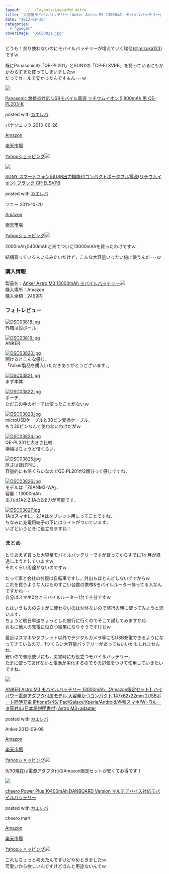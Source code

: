 ```yaml
---
layout: ../../layouts/LayoutMd.astro
title: "大容量モバイルバッテリー「Anker Astro M3 13000mAh モバイルバッテリー」を買ってみた！"
date: "2013-09-30"
categories: 
  - "gadget"
coverImage: "DSC03821.jpg"
---
```


どうも！余り使わないのにモバイルバッテリーが増えていく瑞佳([@mizuka123](https://twitter.com/mizuka123))ですｗ

既にPanasonicの「QE-PL201」とSONYの「CP-ELSVPB」を持っているにもかかわらずまた買ってしまいましたｗ  
だってセールで安かったんですもん･･･ｗ

[![](/wp/images/3139swPaeUL._SL160_.jpg)](https://www.amazon.co.jp/exec/obidos/ASIN/B00D2DCU0K/mizuka123-22/ref=nosim/)

[Panasonic 無接点対応 USBモバイル電源 リチウムイオン 5,800mAh 黒 QE-PL203-K](https://www.amazon.co.jp/exec/obidos/ASIN/B00D2DCU0K/mizuka123-22/ref=nosim/)

posted with [カエレバ](http://kaereba.com)

パナソニック 2013-06-26

[Amazon](http://www.amazon.co.jp/gp/search?keywords=QE-PL203-K&__mk_ja_JP=%83J%83%5E%83J%83i&tag=mizuka123-22 "アマゾン")

[楽天市場](http://hb.afl.rakuten.co.jp/hgc/032b53ee.4b34c5ee.0f4a541e.f440145e/?pc=http%3A%2F%2Fsearch.rakuten.co.jp%2Fsearch%2Fmall%2FQE-PL203-K%2F-%2Ff.1-p.1-s.1-sf.0-st.A-v.2%3Fx%3D0%26scid%3Daf_ich_link_urltxt%26m%3Dhttp%3A%2F%2Fm.rakuten.co.jp%2F "楽天市場")

[Yahooショッピング![](//ad.jp.ap.valuecommerce.com/servlet/gifbanner?sid=3066752&pid=881990642)](//ck.jp.ap.valuecommerce.com/servlet/referral?sid=3066752&pid=881990642&vc_url=http%3A%2F%2Fshopping.search.yahoo.co.jp%2Fsearch%3FuIv%3Don%26ei%3DUTF-8%26tab_ex%3Dcommerce%26slider%3D0%26va%3DQE-PL203-K "Yahooショッピング")

[![](/wp/images/3140nGElTmL._SL160_.jpg)](https://www.amazon.co.jp/exec/obidos/ASIN/B005WF60P2/mizuka123-22/ref=nosim/)

[SONY スマートフォン用USB出力機能付コンパクトポータブル電源(リチウムイオン) ブラック CP-ELSVPB](https://www.amazon.co.jp/exec/obidos/ASIN/B005WF60P2/mizuka123-22/ref=nosim/)

posted with [カエレバ](http://kaereba.com)

ソニー 2011-10-20

[Amazon](http://www.amazon.co.jp/gp/search?keywords=CP-ELSVPB&__mk_ja_JP=%83J%83%5E%83J%83i&tag=mizuka123-22 "アマゾン")

[楽天市場](http://hb.afl.rakuten.co.jp/hgc/032b53ee.4b34c5ee.0f4a541e.f440145e/?pc=http%3A%2F%2Fsearch.rakuten.co.jp%2Fsearch%2Fmall%2FCP-ELSVPB%2F-%2Ff.1-p.1-s.1-sf.0-st.A-v.2%3Fx%3D0%26scid%3Daf_ich_link_urltxt%26m%3Dhttp%3A%2F%2Fm.rakuten.co.jp%2F "楽天市場")

[Yahooショッピング![](//ad.jp.ap.valuecommerce.com/servlet/gifbanner?sid=3066752&pid=881990642)](//ck.jp.ap.valuecommerce.com/servlet/referral?sid=3066752&pid=881990642&vc_url=http%3A%2F%2Fshopping.search.yahoo.co.jp%2Fsearch%3FuIv%3Don%26ei%3DUTF-8%26tab_ex%3Dcommerce%26slider%3D0%26va%3DCP-ELSVPB "Yahooショッピング")

2000mAh,5400mAhと来てついに13000mAhを買ったわけですｗ

結構買っている人いるみたいだけど，こんな大容量いったい何に使うんだ･･･ｗ

### 購入情報

製品名：[Anker Astro M3 13000mAh モバイルバッテリー](http://www.amazon.co.jp/gp/product/B00DQ73XK8/ref=as_li_ss_tl?ie=UTF8&camp=247&creative=7399&creativeASIN=B00DQ73XK8&linkCode=as2&tag=mizuka123-22)![](http://ir-jp.amazon-adsystem.com/e/ir?t=mizuka123-22&l=as2&o=9&a=B00DQ73XK8)  
購入場所：Amazon  
購入金額：2499円

### フォトレビュー

[![DSC03818.jpg](/wp/images/10011016994_584481d61e_b.jpg)](http://www.flickr.com/photos/67522130@N08/10011016994/ "DSC03818.jpg")  
外箱は段ボール．

[![DSC03819.jpg](/wp/images/10011094236_75879f5afd_b.jpg)](http://www.flickr.com/photos/67522130@N08/10011094236/ "DSC03819.jpg")  
ANKER

[![DSC03820.jpg](/wp/images/10011097626_0587072ff1_b.jpg)](http://www.flickr.com/photos/67522130@N08/10011097626/ "DSC03820.jpg")  
開けるとこんな感じ．  
「Anker製品を購入いただきありがとうございます．」

[![DSC03821.jpg](/wp/images/10011159083_9f1dba59da_b.jpg)](http://www.flickr.com/photos/67522130@N08/10011159083/ "DSC03821.jpg")  
まず本体．

[![DSC03822.jpg](/wp/images/10011069775_bb1a24b26d_b.jpg)](http://www.flickr.com/photos/67522130@N08/10011069775/ "DSC03822.jpg")  
ポーチ．  
ただこの手のポーチは使ったことがないｗ

[![DSC03823.jpg](/wp/images/10011072925_f08520b754_b.jpg)](http://www.flickr.com/photos/67522130@N08/10011072925/ "DSC03823.jpg")  
microUSBケーブルと30ピン変換ケーブル．  
もう30ピンなんて使わないわけだがｗ

[![DSC03824.jpg](/wp/images/10011076175_18f7ed3df1_b.jpg)](http://www.flickr.com/photos/67522130@N08/10011076175/ "DSC03824.jpg")  
QE-PL201と大きさ比較．  
横幅はちょうど倍くらい．

[![DSC03825.jpg](/wp/images/10011038754_ef6391b6da_b.jpg)](http://www.flickr.com/photos/67522130@N08/10011038754/ "DSC03825.jpg")  
厚さはほぼ同じ．  
容量的にも倍くらいなのでQE-PL201が2個分って感じですね．

[![DSC03826.jpg](/wp/images/10011082855_60c4ffe6e0_b.jpg)](http://www.flickr.com/photos/67522130@N08/10011082855/ "DSC03826.jpg")  
モデルは「79ANM3-WA」．  
容量：13000mAh  
出力は1Aと2.1Aの2出力が可能です．

[![DSC03827.jpg](/wp/images/10011085715_7f312864b0_b.jpg)](http://www.flickr.com/photos/67522130@N08/10011085715/ "DSC03827.jpg")  
1Aはスマホに，2.1Aはタブレット用にってことですね．  
ちなみに充電用端子の下にはライトがついています．  
いざというときに役立ちますね！

### まとめ

とりあえず買った大容量モバイルバッテリーですが買ってからすでに1ヶ月が経過しようとしていますｗ  
それくらい用途がないのですｗ

だって家と会社の往復は自転車ですし，外出もほとんどしないですからｗ  
これを買うような人はものすごい台数の携帯&モバイルルーター持ってる人なんですかね･･･  
自分はスマホ2台とモバイルルーター1台で十分ですｗ

とはいうもののさすがに使わないのは勿体ないので旅行の時に使ってみようと思います．  
ちょうど明日早速ちょっとした旅行に行くのでそこで試してみますかね．  
おもに他人の充電に役立つ結果になりそうですけどｗ

最近はスマホやタブレット以外でデジタルカメラ等にもUSB充電できるようになってきているので，1つくらい大容量バッテリーがあってもいいかもしれませんね．  
安いので普段使いにも，災害時にも役立つモバイルバッテリー．  
たまに使ってあげないと電池が劣化するのでその辺気をつけて使用していきたいですね．

[![](/wp/images/31WYFpQFvIL._SL160_.jpg)](https://www.amazon.co.jp/exec/obidos/ASIN/B00DQ7590A/mizuka123-22/ref=nosim/)

[ANKER Astro M3 モバイルバッテリー 13000mAh 【Amazon限定セット】ハイパワー電源アダプタ付属モデル 大容量かつコンパクト 147x62x22mm 2USBポート同時充電 iPhone5/4S/iPad/Galaxy/Xperia/Android/各種スマホ/Wi-Fiルータ等対応(日本語説明書付) Astro M3+adapter](https://www.amazon.co.jp/exec/obidos/ASIN/B00DQ7590A/mizuka123-22/ref=nosim/)

posted with [カエレバ](http://kaereba.com)

Anker 2013-09-08

[Amazon](http://www.amazon.co.jp/gp/search?keywords=x62x22mm%20iPhone5%2F4S%2FiPad%2FGalaxy%2FXperia%2FAndroid&__mk_ja_JP=%83J%83%5E%83J%83i&tag=mizuka123-22 "アマゾン")

[楽天市場](http://hb.afl.rakuten.co.jp/hgc/032b53ee.4b34c5ee.0f4a541e.f440145e/?pc=http%3A%2F%2Fsearch.rakuten.co.jp%2Fsearch%2Fmall%2Fx62x22mm%2520iPhone5%252F4S%252FiPad%252FGalaxy%252FXperia%252FAndroid%2F-%2Ff.1-p.1-s.1-sf.0-st.A-v.2%3Fx%3D0%26scid%3Daf_ich_link_urltxt%26m%3Dhttp%3A%2F%2Fm.rakuten.co.jp%2F "楽天市場")

[Yahooショッピング![](//ad.jp.ap.valuecommerce.com/servlet/gifbanner?sid=3066752&pid=881990642)](//ck.jp.ap.valuecommerce.com/servlet/referral?sid=3066752&pid=881990642&vc_url=http%3A%2F%2Fshopping.search.yahoo.co.jp%2Fsearch%3FuIv%3Don%26ei%3DUTF-8%26tab_ex%3Dcommerce%26slider%3D0%26va%3Dx62x22mm%2520iPhone5%252F4S%252FiPad%252FGalaxy%252FXperia%252FAndroid "Yahooショッピング")

9/30現在は電源アダプタ付のAmazon限定セットが安くてお得です！

[![](/wp/images/31KsxIFmn0L._SL160_.jpg)](https://www.amazon.co.jp/exec/obidos/ASIN/B00CY6P968/mizuka123-22/ref=nosim/)

[cheero Power Plus 10400mAh DANBOARD Version マルチデバイス対応モバイルバッテリー](https://www.amazon.co.jp/exec/obidos/ASIN/B00CY6P968/mizuka123-22/ref=nosim/)

posted with [カエレバ](http://kaereba.com)

cheero mart

[Amazon](http://www.amazon.co.jp/gp/search?keywords=cheero%20Power%20Plus%2010400mAh%20DANBOARD%20Version&__mk_ja_JP=%83J%83%5E%83J%83i&tag=mizuka123-22 "アマゾン")

[楽天市場](http://hb.afl.rakuten.co.jp/hgc/032b53ee.4b34c5ee.0f4a541e.f440145e/?pc=http%3A%2F%2Fsearch.rakuten.co.jp%2Fsearch%2Fmall%2Fcheero%2520Power%2520Plus%252010400mAh%2520DANBOARD%2520Version%2F-%2Ff.1-p.1-s.1-sf.0-st.A-v.2%3Fx%3D0%26scid%3Daf_ich_link_urltxt%26m%3Dhttp%3A%2F%2Fm.rakuten.co.jp%2F "楽天市場")

[Yahooショッピング![](//ad.jp.ap.valuecommerce.com/servlet/gifbanner?sid=3066752&pid=881990642)](//ck.jp.ap.valuecommerce.com/servlet/referral?sid=3066752&pid=881990642&vc_url=http%3A%2F%2Fshopping.search.yahoo.co.jp%2Fsearch%3FuIv%3Don%26ei%3DUTF-8%26tab_ex%3Dcommerce%26slider%3D0%26va%3Dcheero%2520Power%2520Plus%252010400mAh%2520DANBOARD%2520Version "Yahooショッピング")

これもちょっと考えたんですけどやめときましたｗ  
可愛いから欲しいんですけどほんと用途ないんでｗ
